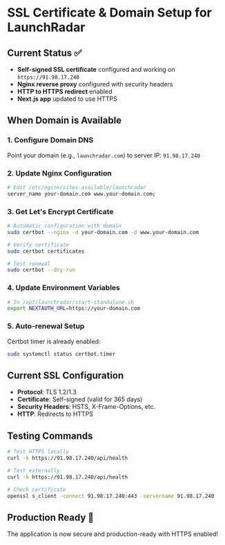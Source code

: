 # SSL Certificate & Domain Setup for LaunchRadar

## Current Status ✅
- **Self-signed SSL certificate** configured and working on `https://91.98.17.240`
- **Nginx reverse proxy** configured with security headers
- **HTTP to HTTPS redirect** enabled
- **Next.js app** updated to use HTTPS

## When Domain is Available

### 1. Configure Domain DNS
Point your domain (e.g., `launchradar.com`) to server IP: `91.98.17.240`

### 2. Update Nginx Configuration
```bash
# Edit /etc/nginx/sites-available/launchradar
server_name your-domain.com www.your-domain.com;
```

### 3. Get Let's Encrypt Certificate
```bash
# Automatic configuration with domain
sudo certbot --nginx -d your-domain.com -d www.your-domain.com

# Verify certificate
sudo certbot certificates

# Test renewal
sudo certbot --dry-run
```

### 4. Update Environment Variables
```bash
# In /opt/launchradar/start-standalone.sh
export NEXTAUTH_URL=https://your-domain.com
```

### 5. Auto-renewal Setup
Certbot timer is already enabled:
```bash
sudo systemctl status certbot.timer
```

## Current SSL Configuration
- **Protocol**: TLS 1.2/1.3
- **Certificate**: Self-signed (valid for 365 days)
- **Security Headers**: HSTS, X-Frame-Options, etc.
- **HTTP**: Redirects to HTTPS

## Testing Commands
```bash
# Test HTTPS locally
curl -k https://91.98.17.240/api/health

# Test externally  
curl -k https://91.98.17.240/api/health

# Check certificate
openssl s_client -connect 91.98.17.240:443 -servername 91.98.17.240
```

## Production Ready 🚀
The application is now secure and production-ready with HTTPS enabled!